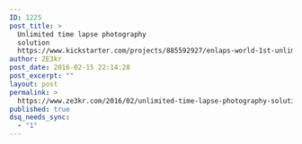 ```yaml
---
ID: 1225
post_title: >
  Unlimited time lapse photography
  solution
  https://www.kickstarter.com/projects/885592927/enlaps-world-1st-unlimited-time-lapse-photography/description
author: ZE3kr
post_date: 2016-02-15 22:14:28
post_excerpt: ""
layout: post
permalink: >
  https://www.ze3kr.com/2016/02/unlimited-time-lapse-photography-solution/
published: true
dsq_needs_sync:
  - "1"
---
```

<a href="https://media.landcement.com/sites/2/20160215221638/img_1510-2.jpg"><img src="https://media.landcement.com/sites/2/20160215221638/img_1510-2.jpg" alt=""></a>&nbsp;